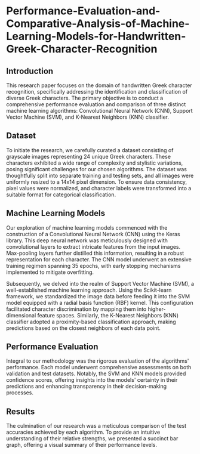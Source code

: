 # Performance-Evaluation-and-Comparative-Analysis-of-Machine-Learning-Models-for-Handwritten-Greek-Character-Recognition

## Introduction

This research paper focuses on the domain of handwritten Greek character recognition, specifically addressing the identification and classification of diverse Greek characters. The primary objective is to conduct a comprehensive performance evaluation and comparison of three distinct machine learning algorithms: Convolutional Neural Network (CNN), Support Vector Machine (SVM), and K-Nearest Neighbors (KNN) classifier.

## Dataset

To initiate the research, we carefully curated a dataset consisting of grayscale images representing 24 unique Greek characters. These characters exhibited a wide range of complexity and stylistic variations, posing significant challenges for our chosen algorithms. The dataset was thoughtfully split into separate training and testing sets, and all images were uniformly resized to a 14x14 pixel dimension. To ensure data consistency, pixel values were normalized, and character labels were transformed into a suitable format for categorical classification.

## Machine Learning Models

Our exploration of machine learning models commenced with the construction of a Convolutional Neural Network (CNN) using the Keras library. This deep neural network was meticulously designed with convolutional layers to extract intricate features from the input images. Max-pooling layers further distilled this information, resulting in a robust representation for each character. The CNN model underwent an extensive training regimen spanning 35 epochs, with early stopping mechanisms implemented to mitigate overfitting.

Subsequently, we delved into the realm of Support Vector Machine (SVM), a well-established machine learning approach. Using the Scikit-learn framework, we standardized the image data before feeding it into the SVM model equipped with a radial basis function (RBF) kernel. This configuration facilitated character discrimination by mapping them into higher-dimensional feature spaces. Similarly, the K-Nearest Neighbors (KNN) classifier adopted a proximity-based classification approach, making predictions based on the closest neighbors of each data point.

## Performance Evaluation

Integral to our methodology was the rigorous evaluation of the algorithms' performance. Each model underwent comprehensive assessments on both validation and test datasets. Notably, the SVM and KNN models provided confidence scores, offering insights into the models' certainty in their predictions and enhancing transparency in their decision-making processes.

## Results

The culmination of our research was a meticulous comparison of the test accuracies achieved by each algorithm. To provide an intuitive understanding of their relative strengths, we presented a succinct bar graph, offering a visual summary of their performance levels.



